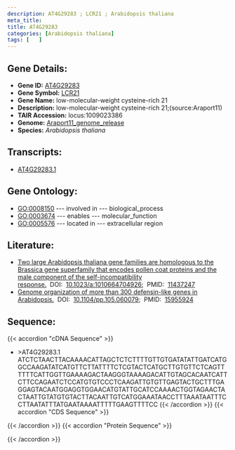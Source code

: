 ```yaml
---
description: AT4G29283 ; LCR21 ; Arabidopsis thaliana
meta_title:
title: AT4G29283
categories: [Arabidopsis thaliana]
tags: [   ]
---
```


## Gene Details:
- **Gene ID:** [AT4G29283](https://www.arabidopsis.org/locus?name=AT4G29283)
- **Gene Symbol:** <u>LCR21</u>
- **Gene Name:** low-molecular-weight cysteine-rich 21
- **Description:**   low-molecular-weight cysteine-rich 21;(source:Araport11)
- **TAIR Accession:** locus:1009023386
- **Genome:** [Araport11_genome_release](https://www.arabidopsis.org/download/list?dir=Genes%2FAraport11_genome_release)
- **Species:** *Arabidopsis thaliana*

## Transcripts:
   -  [AT4G29283.1](https://www.arabidopsis.org/gene?name=AT4G29283.1)
## Gene Ontology:
   - [GO:0008150](https://amigo.geneontology.org/amigo/term/GO:0008150)&nbsp;---&nbsp;involved in&nbsp;---&nbsp;biological_process
   - [GO:0003674](https://amigo.geneontology.org/amigo/term/GO:0003674)&nbsp;---&nbsp;enables&nbsp;---&nbsp;molecular_function
   - [GO:0005576](https://amigo.geneontology.org/amigo/term/GO:0005576)&nbsp;---&nbsp;located in&nbsp;---&nbsp;extracellular region
## Literature:
   - [Two large Arabidopsis thaliana gene families are homologous to the Brassica gene  superfamily that encodes pollen coat proteins and the male component of the  self-incompatibility response.](https://www.doi.org/10.1023/a:1010664704926)&nbsp;&nbsp;DOI:&nbsp;&nbsp;[10.1023/a:1010664704926](https://www.doi.org/10.1023/a:1010664704926);&nbsp;&nbsp;PMID:&nbsp;&nbsp;[11437247](https://pubmed.ncbi.nlm.nih.gov/11437247/)
   - [Genome organization of more than 300 defensin-like genes in Arabidopsis.](https://www.doi.org/10.1104/pp.105.060079)&nbsp;&nbsp;DOI:&nbsp;&nbsp;[10.1104/pp.105.060079](https://www.doi.org/10.1104/pp.105.060079);&nbsp;&nbsp;PMID:&nbsp;&nbsp;[15955924](https://pubmed.ncbi.nlm.nih.gov/15955924/)
## Sequence:
{{< accordion "cDNA Sequence" >}}
- \>AT4G29283.1
ATCTCTAACTTACAAAACATTAGCTCTCTTTTGTTGTGATATATTGATCATGGCCAAGATATCATGTTCTTATTTTCTCGTACTCATGCTTGTGTTCTCAGTTTTTTCATTGGTTGAAAAGACTAAGGGTAAAAGACATTGTAGCACAATCATTCTTCCAGAATCTCCATGTGTCCCTCAAGATTGTGTTGAGTACTGCTTTGAGGAGTACAATGGAGGTGGAACATGTATTGCATCCAAAACTGGTAGAACTACTAATTGTATGTGTACTTACAATTGTCATGGAAATAACCTTTAAATAATTTCCTTAATATTTATGAATAAAATTTTTGAAGTTTTCC
{{< /accordion >}}
{{< accordion "CDS Sequence" >}}

{{< /accordion >}}
{{< accordion "Protein Sequence" >}}

{{< /accordion >}}
